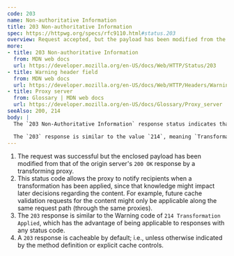```yaml
---
code: 203
name: Non-authoritative Information
title: 203 Non-authoritative Information
spec: https://httpwg.org/specs/rfc9110.html#status.203
overview: Request accepted, but the payload has been modified from the `200 OK` response.
more:
- title: 203 Non-authoritative Information
  from: MDN web docs
  url: https://developer.mozilla.org/en-US/docs/Web/HTTP/Status/203
- title: Warning header field
  from: MDN web docs
  url: https://developer.mozilla.org/en-US/docs/Web/HTTP/Headers/Warning
- title: Proxy server
  from: Glossary | MDN web docs
  url: https://developer.mozilla.org/en-US/docs/Glossary/Proxy_server
seeAlso: 200, 214
body: |
  The `203 Non-Authoritative Information` response status indicates that the request was successful but the enclosed payload has been modified by a transforming proxy from that of the origin server's `200 OK` response.

  The `203` response is similar to the value `214`, meaning `Transformation Applied`, of the `Warning` header code, which has the additional advantage of being applicable to responses with any status code.
---
```


1. The request was successful but the enclosed payload has been modified from that of the origin server's `200 OK` response by a transforming proxy.
1. This status code allows the proxy to notify recipients when a transformation has been applied, since that knowledge might impact later decisions regarding the content. For example, future cache validation requests for the content might only be applicable along the same request path (through the same proxies).
1. The `203` response is similar to the Warning code of `214 Transformation Applied`, which has the advantage of being applicable to responses with any status code.
1. A `203` response is cacheable by default; i.e., unless otherwise indicated by the method definition or explicit cache controls.

